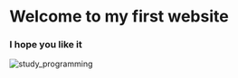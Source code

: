 
# Welcome to my first website 

### I hope you like it 

![study_programming](https://user-images.githubusercontent.com/95371201/144469112-810c59ad-3d55-46e3-8e9b-54d427a4dd72.jpg)
